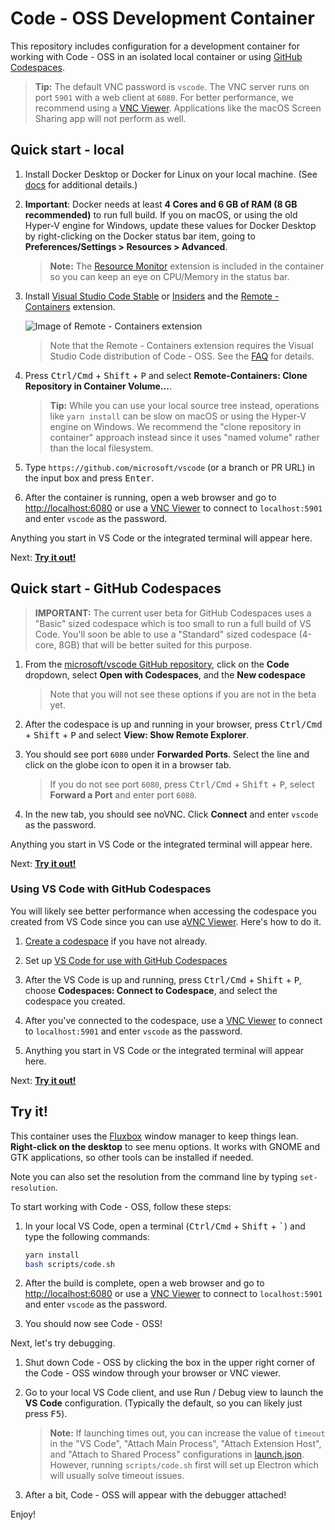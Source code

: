 # Code - OSS Development Container

This repository includes configuration for a development container for working with Code - OSS in an isolated local container or using [GitHub Codespaces](https://github.com/features/codespaces).

> **Tip:** The default VNC password is `vscode`. The VNC server runs on port `5901` with a web client at `6080`. For better performance, we recommend using a [VNC Viewer](https://www.realvnc.com/en/connect/download/viewer/). Applications like the macOS Screen Sharing app will not perform as well.

## Quick start - local

1. Install Docker Desktop or Docker for Linux on your local machine. (See [docs](https://aka.ms/vscode-remote/containers/getting-started) for additional details.)

2. **Important**: Docker needs at least **4 Cores and 6 GB of RAM (8 GB recommended)** to run full build. If you on macOS, or using the old Hyper-V engine for Windows, update these values for Docker Desktop by right-clicking on the Docker status bar item, going to **Preferences/Settings > Resources > Advanced**.

    > **Note:** The [Resource Monitor](https://marketplace.visualstudio.com/items?itemName=mutantdino.resourcemonitor) extension is included in the container so you can keep an eye on CPU/Memory in the status bar.

3. Install [Visual Studio Code Stable](https://code.visualstudio.com/) or [Insiders](https://code.visualstudio.com/insiders/) and the [Remote - Containers](https://aka.ms/vscode-remote/download/containers) extension.

    ![Image of Remote - Containers extension](https://microsoft.github.io/vscode-remote-release/images/remote-containers-extn.png)

    > Note that the Remote - Containers extension requires the Visual Studio Code distribution of Code - OSS. See the [FAQ](https://aka.ms/vscode-remote/faq/license) for details.

4. Press <kbd>Ctrl/Cmd</kbd> + <kbd>Shift</kbd> + <kbd>P</kbd> and select **Remote-Containers: Clone Repository in Container Volume...**.

    > **Tip:** While you can use your local source tree instead, operations like `yarn install` can be slow on macOS or using the Hyper-V engine on Windows. We recommend the "clone repository in container" approach instead since it uses "named volume" rather than the local filesystem.

5. Type `https://github.com/microsoft/vscode` (or a branch or PR URL) in the input box and press <kbd>Enter</kbd>.

6. After the container is running, open a web browser and go to [http://localhost:6080](http://localhost:6080) or use a [VNC Viewer](https://www.realvnc.com/en/connect/download/viewer/) to connect to `localhost:5901` and enter `vscode` as the password.

Anything you start in VS Code or the integrated terminal will appear here.

Next: **[Try it out!](#try-it)**

## Quick start - GitHub Codespaces

> **IMPORTANT:** The current user beta for GitHub Codespaces uses a "Basic" sized codespace which is too small to run a full build of VS Code. You'll soon be able to use a "Standard" sized codespace (4-core, 8GB) that will be better suited for this purpose.

1. From the [microsoft/vscode GitHub repository](https://github.com/microsoft/vscode), click on the **Code** dropdown, select **Open with Codespaces**, and the **New codespace**

    > Note that you will not see these options if you are not in the beta yet.

2. After the codespace is up and running in your browser, press <kbd>Ctrl/Cmd</kbd> + <kbd>Shift</kbd> + <kbd>P</kbd> and select **View: Show Remote Explorer**.

3. You should see port `6080` under **Forwarded Ports**. Select the line and click on the globe icon to open it in a browser tab.

    > If you do not see port `6080`, press <kbd>Ctrl/Cmd</kbd> + <kbd>Shift</kbd> + <kbd>P</kbd>, select **Forward a Port** and enter port `6080`.

4. In the new tab, you should see noVNC. Click **Connect** and enter `vscode` as the password.

Anything you start in VS Code or the integrated terminal will appear here.

Next: **[Try it out!](#try-it)**

### Using VS Code with GitHub Codespaces

You will likely see better performance when accessing the codespace you created from VS Code since you can use a[VNC Viewer](https://www.realvnc.com/en/connect/download/viewer/). Here's how to do it.

1. [Create a codespace](#quick-start---github-codespaces) if you have not already.

2. Set up [VS Code for use with GitHub Codespaces](https://docs.github.com/github/developing-online-with-codespaces/using-codespaces-in-visual-studio-code)

3. After the VS Code is up and running, press <kbd>Ctrl/Cmd</kbd> + <kbd>Shift</kbd> + <kbd>P</kbd>, choose **Codespaces: Connect to Codespace**, and select the codespace you created.

4. After you've connected to the codespace, use a [VNC Viewer](https://www.realvnc.com/en/connect/download/viewer/) to connect to `localhost:5901` and enter `vscode` as the password.

5. Anything you start in VS Code or the integrated terminal will appear here.

Next: **[Try it out!](#try-it)**

## Try it!

This container uses the [Fluxbox](http://fluxbox.org/) window manager to keep things lean. **Right-click on the desktop** to see menu options. It works with GNOME and GTK applications, so other tools can be installed if needed.

Note you can also set the resolution from the command line by typing `set-resolution`.

To start working with Code - OSS, follow these steps:

1. In your local VS Code, open a terminal (<kbd>Ctrl/Cmd</kbd> + <kbd>Shift</kbd> + <kbd>\`</kbd>) and type the following commands:

    ```bash
    yarn install
    bash scripts/code.sh
    ```

2. After the build is complete, open a web browser and go to [http://localhost:6080](http://localhost:6080) or use a [VNC Viewer](https://www.realvnc.com/en/connect/download/viewer/) to connect to `localhost:5901` and enter `vscode` as the password.

3. You should now see Code - OSS!

Next, let's try debugging.

1. Shut down Code - OSS by clicking the box in the upper right corner of the Code - OSS window through your browser or VNC viewer.

2. Go to your local VS Code client, and use Run / Debug view to launch the **VS Code** configuration. (Typically the default, so you can likely just press <kbd>F5</kbd>).

    > **Note:** If launching times out, you can increase the value of `timeout` in the "VS Code", "Attach Main Process", "Attach Extension Host", and "Attach to Shared Process" configurations in [launch.json](../.vscode/launch.json). However, running `scripts/code.sh` first will set up Electron which will usually solve timeout issues.

3. After a bit, Code - OSS will appear with the debugger attached!

Enjoy!

